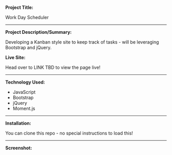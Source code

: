 **Project Title:**

Work Day Scheduler

---

**Project Description/Summary:**

Developing a Kanban style site to keep track of tasks - will be leveraging Bootstrap and jQuery.

**Live Site:**

Head over to LINK TBD to view the page live!

---

**Technology Used:**

- JavaScript
- Bootstrap
- jQuery
- Moment.js

---

**Installation:**

You can clone this repo - no special instructions to load this!

---

**Screenshot:**

![]()

